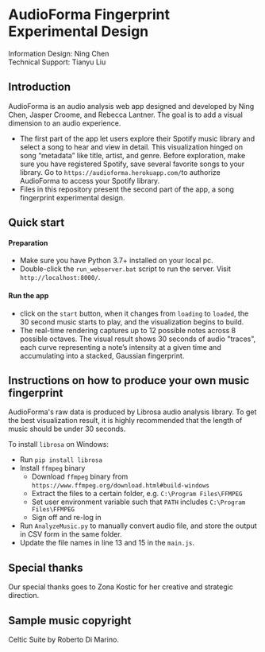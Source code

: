 # AudioForma Fingerprint Experimental Design

Information Design: Ning Chen    
Technical Support: Tianyu Liu

## Introduction
AudioForma is an audio analysis web app designed and developed by Ning Chen, Jasper Croome, and Rebecca Lantner. The goal is to add a visual dimension to an audio experience.
- The first part of the app let users explore their Spotify music library and select a song to hear and view in detail. This visualization hinged on song “metadata” like title, artist, and genre. Before exploration, make sure you have registered Spotify, save several favorite songs to your library. Go to `https://audioforma.herokuapp.com/`to authorize AudioForma to access your Spotify library.
- Files in this repository present the second part of the app, a song fingerprint experimental design. 

## Quick start

#### Preparation
+ Make sure you have Python 3.7+ installed on your local pc.
+ Double-click the `run_webserver.bat` script to run the server. Visit `http://localhost:8000/`.

#### Run the app
+ click on the `start` button, when it changes from `loading` to `loaded`, the 30 second music starts to play, and the visualization begins to build.
+ The real-time rendering captures up to 12 possible notes across 8 possible octaves. The visual result shows 30 seconds of audio "traces", each curve representing a note’s intensity at a given time and accumulating into a stacked, Gaussian fingerprint.

## Instructions on how to produce your own music fingerprint
AudioForma's raw data is produced by Librosa audio analysis library.
To get the best visualization result, it is highly recommended that the length of music should be under 30 seconds.

To install `librosa` on Windows:
- Run `pip install librosa`
- Install `ffmpeg` binary
  + Download `ffmpeg` binary from `https://www.ffmpeg.org/download.html#build-windows`
  + Extract the files to a certain folder, e.g. `C:\Program Files\FFMPEG`
  + Set user environment variable such that `PATH` includes `C:\Program Files\FFMPEG`
  + Sign off and re-log in
- Run `AnalyzeMusic.py` to manually convert audio file, and store the output in CSV form in the same folder.
- Update the file names in line 13 and 15 in the `main.js`.

## Special thanks
Our special thanks goes to Zona Kostic for her creative and strategic direction.

## Sample music copyright
Celtic Suite by Roberto Di Marino.
